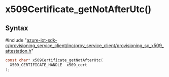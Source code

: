 # x509Certificate_getNotAfterUtc()

## Syntax

\#include "[azure-iot-sdk-c/provisioning_service_client/inc/prov_service_client/provisioning_sc_x509_attestation.h](../iot-c-ref-provisioning-sc-x509-attestation-h.md)"  
```C
const char* x509Certificate_getNotAfterUtc(
  X509_CERTIFICATE_HANDLE  x509_cert
);
```

